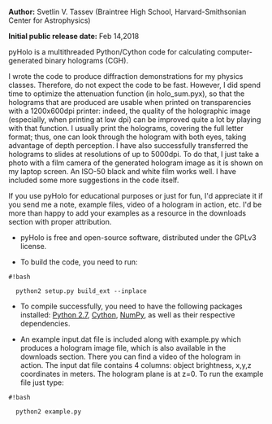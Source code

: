 **Author:** Svetlin V. Tassev (Braintree High School, Harvard-Smithsonian Center for Astrophysics)

**Initial public release date:** Feb 14,2018

pyHolo is a multithreaded Python/Cython code for calculating computer-generated binary holograms (CGH).

I wrote the code to produce diffraction demonstrations for my physics classes. Therefore, do not expect the code to be fast. However, I did spend time to optimize the attenuation function (in holo_sum.pyx), so that the holograms that are produced are usable when printed on transparencies with a 1200x600dpi printer: indeed, the quality of the holographic image (especially, when printing at low dpi) can be improved quite a lot by playing with that function. I usually print the holograms, covering the full letter format; thus, one can look through the hologram with both eyes, taking advantage of depth perception. I have also successfully transferred the holograms to slides at resolutions of up to 5000dpi. To do that, I just take a photo with a film camera of the generated hologram image as it is shown on my laptop screen. An ISO-50 black and white film works well. I have included some more suggestions in the code itself.

If you use pyHolo for educational purposes or just for fun, I'd appreciate it if you send me a note, example files, video of a hologram in action, etc. I'd be more than happy to add your examples as a resource in the downloads section with proper attribution.

* pyHolo is free and open-source software, distributed under the GPLv3 license.

* To build the code, you need to run:
  

```
#!bash

  python2 setup.py build_ext --inplace
```


* To compile successfully, you need to have the following packages installed: [Python 2.7](https://www.python.org/), [Cython](http://cython.org/), [NumPy](http://www.numpy.org/), as well as their respective dependencies. 

* An example input.dat file is included along with example.py which produces a hologram image file, which is also available in the downloads section. There you can find a video of the hologram in action. The input dat file contains 4 columns: object brightness, x,y,z coordinates in meters. The hologram plane is at z=0. To run the example file just type:

```
#!bash

  python2 example.py
```

